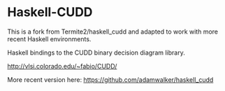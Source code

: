 # Haskell-CUDD

This is a fork from Termite2/haskell_cudd and adapted to work with 
more recent Haskell environments.

Haskell bindings to the CUDD binary decision diagram library.

http://vlsi.colorado.edu/~fabio/CUDD/

More recent version here:  https://github.com/adamwalker/haskell_cudd
